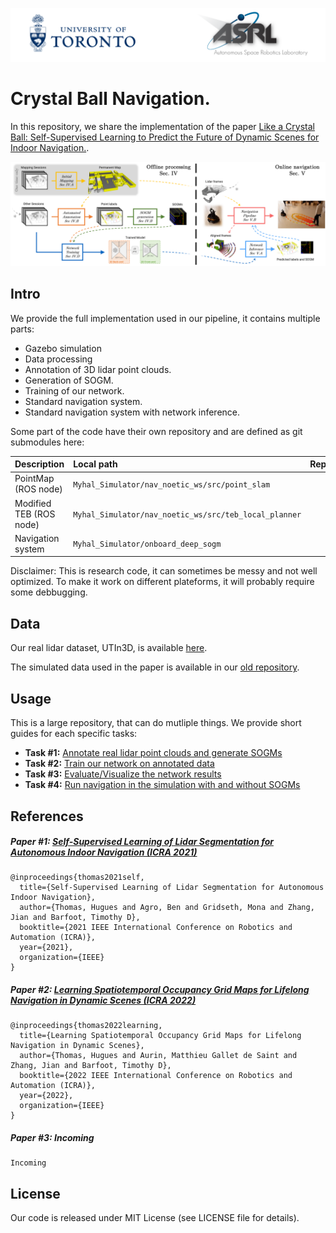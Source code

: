 
![Banner](./Data/asrl-banner.png)

# Crystal Ball Navigation.

In this repository, we share the implementation of the paper [Like a Crystal Ball: Self-Supervised Learning to Predict the Future of Dynamic Scenes for Indoor Navigation.](https://arxiv.org/abs/2108.10585).

![Intro figure](./Data/approach.png)


## Intro

We provide the full implementation used in our pipeline, it contains multiple parts: 

- Gazebo simulation
- Data processing
- Annotation of 3D lidar point clouds.
- Generation of SOGM.
- Training of our network.
- Standard navigation system.
- Standard navigation system with network inference.

Some part of the code have their own repository and are defined as git submodules here:

| Description | Local path | Repository |
| :--- | :--- | :---: |
| PointMap (ROS node) | `Myhal_Simulator/nav_noetic_ws/src/point_slam` | [link](https://github.com/utiasASRL/point_slam) | 
| Modified TEB (ROS node) | `Myhal_Simulator/nav_noetic_ws/src/teb_local_planner` | [link](https://github.com/utiasASRL/teb_risk_map_planner) | 
| Navigation system | `Myhal_Simulator/onboard_deep_sogm` | [link](https://github.com/utiasASRL/onboard_deep_sogm) | 

Disclaimer: This is research code, it can sometimes be messy and not well optimized. To make it work on different plateforms, it will probably require some debbugging.

## Data

Our real lidar dataset, UTIn3D, is available [here](https://github.com/utiasASRL/UTIn3D).

The simulated data used in the paper is available in our [old repository](https://github.com/utiasASRL/Deep-Collison-Checker).


## Usage

This is a large repository, that can do mutliple things. We provide short guides for each specific tasks:

- **Task #1:** [Annotate real lidar point clouds and generate SOGMs](./1_ANNOT.md)
- **Task #2:** [Train our network on annotated data](./2_TRAIN.md)
- **Task #3:** [Evaluate/Visualize the network results](./3_EVAL.md)
- **Task #4:** [Run navigation in the simulation with and without SOGMs](./4_NAV.md)


## References

##### Paper #1: [Self-Supervised Learning of Lidar Segmentation for Autonomous Indoor Navigation (ICRA 2021)](https://arxiv.org/pdf/2012.05897.pdf)

```
@inproceedings{thomas2021self,
  title={Self-Supervised Learning of Lidar Segmentation for Autonomous Indoor Navigation},
  author={Thomas, Hugues and Agro, Ben and Gridseth, Mona and Zhang, Jian and Barfoot, Timothy D},
  booktitle={2021 IEEE International Conference on Robotics and Automation (ICRA)},
  year={2021},
  organization={IEEE}
}
```

##### Paper #2: [Learning Spatiotemporal Occupancy Grid Maps for Lifelong Navigation in Dynamic Scenes (ICRA 2022)](https://arxiv.org/pdf/2108.10585.pdf)

```
@inproceedings{thomas2022learning,
  title={Learning Spatiotemporal Occupancy Grid Maps for Lifelong Navigation in Dynamic Scenes},
  author={Thomas, Hugues and Aurin, Matthieu Gallet de Saint and Zhang, Jian and Barfoot, Timothy D},
  booktitle={2022 IEEE International Conference on Robotics and Automation (ICRA)},
  year={2022},
  organization={IEEE}
}
```

##### Paper #3: Incoming

```
Incoming
```

## License
Our code is released under MIT License (see LICENSE file for details).
